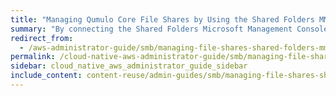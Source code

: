 ```yaml
---
title: "Managing Qumulo Core File Shares by Using the Shared Folders MMC Snap-In"
summary: "By connecting the Shared Folders Microsoft Management Console (MMC) Snap-In to your Qumulo cluster, you can manage file shares centrally."
redirect_from:
  - /aws-administrator-guide/smb/managing-file-shares-shared-folders-mmc.html
permalink: /cloud-native-aws-administrator-guide/smb/managing-file-shares-shared-folders-mmc.html
sidebar: cloud_native_aws_administrator_guide_sidebar
include_content: content-reuse/admin-guides/smb/managing-file-shares-shared-folders-mmc.md
---
```

